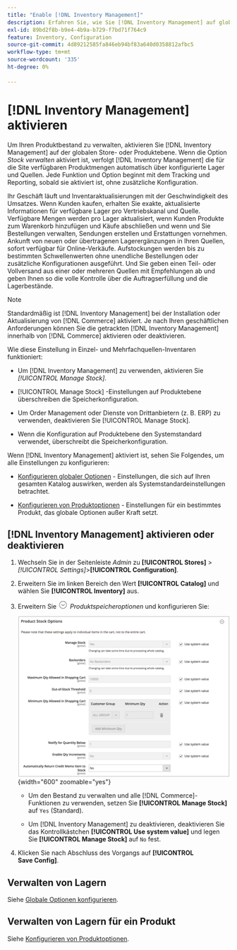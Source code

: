 ```yaml
---
title: "Enable [!DNL Inventory Management]"
description: Erfahren Sie, wie Sie [!DNL Inventory Management] auf globaler Store- oder Produktebene aktivieren.
exl-id: 89bd2f8b-b9e4-4b9a-b729-f7bd71f764c9
feature: Inventory, Configuration
source-git-commit: 4d89212585fa846eb94bf83a640d0358812afbc5
workflow-type: tm+mt
source-wordcount: '335'
ht-degree: 0%

---
```


# [!DNL Inventory Management] aktivieren

Um Ihren Produktbestand zu verwalten, aktivieren Sie [!DNL Inventory Management] auf der globalen Store- oder Produktebene. Wenn die Option _Stock verwalten_ aktiviert ist, verfolgt [!DNL Inventory Management] die für die Site verfügbaren Produktmengen automatisch über konfigurierte Lager und Quellen. Jede Funktion und Option beginnt mit dem Tracking und Reporting, sobald sie aktiviert ist, ohne zusätzliche Konfiguration.

Ihr Geschäft läuft und Inventaraktualisierungen mit der Geschwindigkeit des Umsatzes. Wenn Kunden kaufen, erhalten Sie exakte, aktualisierte Informationen für verfügbare Lager pro Vertriebskanal und Quelle. Verfügbare Mengen werden pro Lager aktualisiert, wenn Kunden Produkte zum Warenkorb hinzufügen und Käufe abschließen und wenn und Sie Bestellungen verwalten, Sendungen erstellen und Erstattungen vornehmen. Ankunft von neuen oder übertragenen Lagerergänzungen in Ihren Quellen, sofort verfügbar für Online-Verkäufe. Aufstockungen werden bis zu bestimmten Schwellenwerten ohne unendliche Bestellungen oder zusätzliche Konfigurationen ausgeführt. Und Sie geben einen Teil- oder Vollversand aus einer oder mehreren Quellen mit Empfehlungen ab und geben Ihnen so die volle Kontrolle über die Auftragserfüllung und die Lagerbestände.

>[!NOTE]
>
>Standardmäßig ist [!DNL Inventory Management] bei der Installation oder Aktualisierung von [!DNL Commerce] aktiviert. Je nach Ihren geschäftlichen Anforderungen können Sie die getrackten [!DNL Inventory Management] innerhalb von [!DNL Commerce] aktivieren oder deaktivieren.

Wie diese Einstellung in Einzel- und Mehrfachquellen-Inventaren funktioniert:

- Um [!DNL Inventory Management] zu verwenden, aktivieren Sie _[!UICONTROL Manage Stock]_.

- [!UICONTROL Manage Stock] -Einstellungen auf Produktebene überschreiben die Speicherkonfiguration.

- Um Order Management oder Dienste von Drittanbietern (z. B. ERP) zu verwenden, deaktivieren Sie [!UICONTROL Manage Stock].

- Wenn die Konfiguration auf Produktebene den Systemstandard verwendet, überschreibt die Speicherkonfiguration.

Wenn [!DNL Inventory Management] aktiviert ist, sehen Sie Folgendes, um alle Einstellungen zu konfigurieren:

- [Konfigurieren globaler Optionen](global-options.md) - Einstellungen, die sich auf Ihren gesamten Katalog auswirken, werden als Systemstandardeinstellungen betrachtet.

- [Konfigurieren von Produktoptionen](product-options.md) - Einstellungen für ein bestimmtes Produkt, das globale Optionen außer Kraft setzt.

## [!DNL Inventory Management] aktivieren oder deaktivieren

1. Wechseln Sie in der Seitenleiste _Admin_ zu **[!UICONTROL Stores]** > _[!UICONTROL Settings]_>**[!UICONTROL Configuration]**.

1. Erweitern Sie im linken Bereich den Wert **[!UICONTROL Catalog]** und wählen Sie **[!UICONTROL Inventory]** aus.

1. Erweitern Sie ![Erweiterungsauswahl](../assets/icon-display-expand.png) _Produktspeicheroptionen_ und konfigurieren Sie:

   ![Optionen für Produktspeicher](assets/config-catalog-inventory-product-stock-options.png){width="600" zoomable="yes"}

   - Um den Bestand zu verwalten und alle [!DNL Commerce]-Funktionen zu verwenden, setzen Sie **[!UICONTROL Manage Stock]** auf `Yes` (Standard).

   - Um [!DNL Inventory Management] zu deaktivieren, deaktivieren Sie das Kontrollkästchen **[!UICONTROL Use system value]** und legen Sie **[!UICONTROL Manage Stock]** auf `No` fest.

1. Klicken Sie nach Abschluss des Vorgangs auf **[!UICONTROL Save Config]**.

## Verwalten von Lagern

Siehe [Globale Optionen konfigurieren](global-options.md).

## Verwalten von Lagern für ein Produkt

Siehe [Konfigurieren von Produktoptionen](product-options.md).

